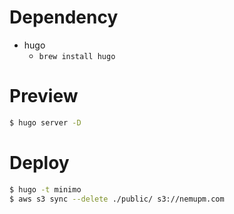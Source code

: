# Dependency

* hugo
    * `brew install hugo`

# Preview

```.sh
$ hugo server -D
```

# Deploy

```.sh
$ hugo -t minimo
$ aws s3 sync --delete ./public/ s3://nemupm.com
```
